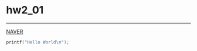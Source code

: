 <!-- this is coment -->

# hw2_01
<hr>

[NAVER](http://naver.com)

```c
printf("Hello World\n");

```


